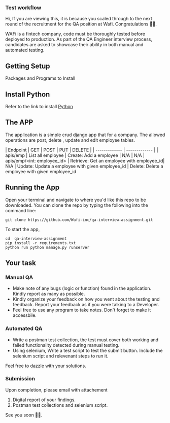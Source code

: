 ### Test workflow


Hi, If you are viewing this, it is because you scaled through to the next round of the recruitment for the  QA position at Wafi. Congratulations 🎉✨.

WAFi is a fintech company, code must be thoroughly tested before deployed to production. As part of the QA Engineer interview process, candidates are asked to showcase their ability in both manual and automated testing.


## Getting Setup

Packages and Programs to Install

## Install Python
  Refer to the link to install [Python](https://www.python.org/downloads/)


##  The APP
The application  is a simple crud django app  that for a company.
The  allowed operations are  post, delete , update and edit employee tables.

| Endpoint  | GET | POST | PUT | DELETE |
| ------------- | ------------- |
| apis/emp | List all employee | Create: Add a employee | 	N/A |	N/A
| apis/emp/<int: employee_id> | Retrieve: Get an employee with employee_id|	N/A	| Update: Update a employee with given employee_id	| Delete: Delete a employee with given employee_id


## Running the App

Open your terminal and navigate to where you'd like this repo to be downloaded. You can clone the repo by typing the following into the command line:

```
git clone https://github.com/Wafi-inc/qa-interview-assignment.git
```

To start the app,

```
cd  qa-interview-assignment
pip install -r requirements.txt
python run python manage.py runserver
```

## Your task

### Manual QA
-  Make note of any bugs (logic or function) found in the application. Kindly report as many as possible.
-  Kindly organize your feedback on how you went about the testing and  feedback. Report your feedback as if you were talking to a      Developer.
- Feel free to use any program to take notes. Don't forget to make it accessbile.


### Automated QA

 - Write a postman test collection, the test must cover both working and failed functionality detected during manual testing.
 - Using selenium, Write a test script to test the submit button. Include the selenium script and relevenant steps to run it.

Feel free to dazzle with your solutions.

###  Submission

Upon completion, please email with attachement
1. Digital report of your findings.
2. Postman test collections and selenium script.


See you soon 👋🏻.

